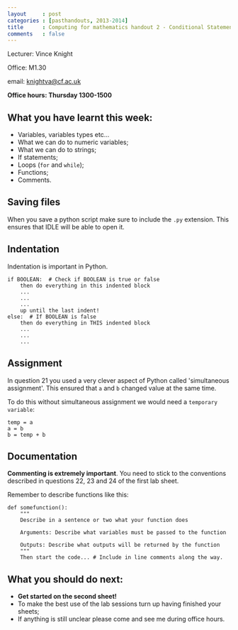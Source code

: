 ```yaml
---
layout     : post
categories : [pasthandouts, 2013-2014]
title      : Computing for mathematics handout 2 - Conditional Statements, flow control and functions
comments   : false
---
```


Lecturer: Vince Knight

Office: M1.30

email: knightva@cf.ac.uk

**Office hours: Thursday 1300-1500**

## What you have learnt this week:

- Variables, variables types etc...
- What we can do to numeric variables;
- What we can do to strings;
- If statements;
- Loops (`for` and `while`);
- Functions;
- Comments.

## Saving files

When you save a python script make sure to include the `.py` extension. This ensures that IDLE will be able to open it.

## Indentation

Indentation is important in Python.

    if BOOLEAN:  # Check if BOOLEAN is true or false
        then do everything in this indented block
        ...
        ...
        ...
        up until the last indent!
    else:  # If BOOLEAN is false
        then do everything in THIS indented block
        ...
        ...
        ...

## Assignment

In question 21 you used a very clever aspect of Python called 'simultaneous assignment'. This ensured that `a` and `b` changed value at the same time.

To do this without simultaneous assignment we would need a `temporary variable`:

    temp = a
    a = b
    b = temp + b

## Documentation

**Commenting is extremely important**. You need to stick to the conventions described in questions 22, 23 and 24 of the first lab sheet.

Remember to describe functions like this:

    def somefunction():
        """
        Describe in a sentence or two what your function does

        Arguments: Describe what variables must be passed to the function

        Outputs: Describe what outputs will be returned by the function
        """
        Then start the code... # Include in line comments along the way.

## What you should do next:

- **Get started on the second sheet!**
- To make the best use of the lab sessions turn up having finished your sheets;
- If anything is still unclear please come and see me during office hours.
